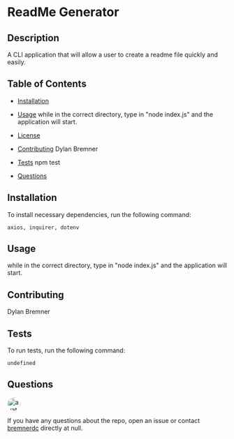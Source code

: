 
# ReadMe Generator


## Description

A CLI application that will allow a user to create a readme file quickly and easily.

## Table of Contents 

* [Installation](#installation)

* [Usage](#usage)
while in the correct directory, type in "node index.js" and the application will start.

* [License](#license)

* [Contributing](#contributing)
Dylan Bremner
* [Tests](#tests)
npm test
* [Questions](#questions)

## Installation

To install necessary dependencies, run the following command:

```
axios, inquirer, dotenv
```

## Usage

while in the correct directory, type in "node index.js" and the application will start.
  
## Contributing

Dylan Bremner

## Tests

To run tests, run the following command:

```
undefined
```

## Questions

<img src="https://avatars3.githubusercontent.com/u/61300825?v=4" alt="avatar" style="border-radius: 16px" width="30" />

If you have any questions about the repo, open an issue or contact [bremnerdc](https://api.github.com/users/bremnerdc) directly at null.

